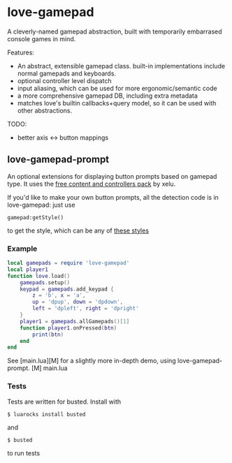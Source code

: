 # love-gamepad
A cleverly-named gamepad abstraction, built with temporarily embarrased
console games in mind.

Features:
* An abstract, extensible gamepad class. built-in implementations
  include normal gamepads and keyboards.
* optional controller level dispatch
* input aliasing, which can be used for more ergonomic/semantic code
* a more comprehensive gamepad DB, including extra metadata
* matches love's builtin callbacks+query model, so it can be used with
  other abstractions.

TODO:
* better axis <-> button mappings

## love-gamepad-prompt
An optional extensions for displaying button prompts based on gamepad
type. It uses the [free content and controllers pack][C] by xelu.

If you'd like to make your own button prompts, all the detection code is
in love-gamepad: just use 

```
gamepad:getStyle()
```
to get the style, which can be any of [these styles][S]

[C]:https://opengameart.org/content/free-content-and-controllers-prompts-pack
[S]:love-gampad/styles.lua

### Example
```lua
local gamepads = require 'love-gamepad'
local player1
function love.load()
	gamepads.setup()
	keypad = gamepads.add_keypad {
		z = 'b', x = 'a',
		up = 'dpup', down = 'dpdown',
		left = 'dpleft', right = 'dpright'
	}
	player1 = gamepads.allGamepads()[1]
	function player1.onPressed(btn)
		print(btn)
	end
end
```

See [main.lua][M] for a slightly more in-depth demo, using
love-gamepad-prompt.
[M] main.lua

### Tests
Tests are written for busted. Install with
```
$ luarocks install busted
```
and 
```
$ busted
```
to run tests
